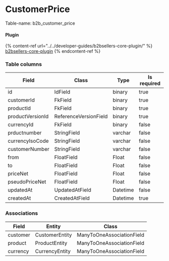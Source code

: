 # CustomerPrice

Table-name: b2b\_customer\_price

#### Plugin

{% content-ref url="../../developer-guides/b2bsellers-core-plugin/" %}
[b2bsellers-core-plugin](../../developer-guides/b2bsellers-core-plugin/)
{% endcontent-ref %}

### Table columns

| Field            | Class                 | Type     | Is required |
| ---------------- | --------------------- | -------- | ----------- |
| id               | IdField               | binary   | true        |
| customerId       | FkField               | binary   | true        |
| productId        | FkField               | binary   | true        |
| productVersionId | ReferenceVersionField | binary   | true        |
| currencyId       | FkField               | binary   | false       |
| prductnumber     | StringField           | varchar  | false       |
| currencyIsoCode  | StringField           | varchar  | false       |
| customerNumber   | StringField           | varchar  | false       |
| from             | FloatField            | Float    | false       |
| to               | FloatField            | Float    | false       |
| priceNet         | FloatField            | Float    | false       |
| pseudoPriceNet   | FloatField            | Float    | false       |
| updatedAt        | UpdatedAtField        | Datetime | false       |
| createdAt        | CreatedAtField        | Datetime | true        |

### Associations

| Field    | Entity         | Class                     |
| -------- | -------------- | ------------------------- |
| customer | CustomerEntity | ManyToOneAssociationField |
| product  | ProductEntity  | ManyToOneAssociationField |
| currency | CurrencyEntity | ManyToOneAssociationField |
